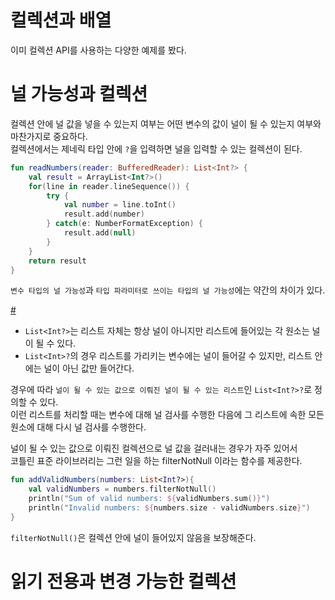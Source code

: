 컬렉션과 배열
==============
이미 컬렉션 API를 사용하는 다양한 예제를 봤다.   

# 널 가능성과 컬렉션  
컬렉션 안에 널 값을 넣을 수 있는지 여부는 어떤 변수의 값이 널이 될 수 있는지 여부와 마찬가지로 중요하다.          
컬렉션에서는 제네릭 타입 안에 `?`을 입력하면 널을 입력할 수 있는 컬렉션이 된다.    
    
```kt
fun readNumbers(reader: BufferedReader): List<Int?> {
    val result = ArrayList<Int?>()
    for(line in reader.lineSequence()) {
        try {
            val number = line.toInt()
            result.add(number)
        } catch(e: NumberFormatException) {
            result.add(null)
        }
    }
    return result
}
```
    
`변수 타입의 널 가능성`과 `타입 파라미터로 쓰이는 타입의 널 가능성`에는 약간의 차이가 있다.  

[#](#)  

* `List<Int?>`는 리스트 자체는 항상 널이 아니지만 리스트에 들어있는 각 원소는 널이 될 수 있다.        
* `List<Int>?`의 경우 리스트를 가리키는 변수에는 널이 들어갈 수 있지만, 리스트 안에는 널이 아닌 값만 들어간다.    
   
경우에 따라 `널이 될 수 있는 값으로 이뤄진 널이 될 수 있는 리스트`인 `List<Int?>?`로 정의할 수 있다.       
이런 리스트를 처리할 때는 변수에 대해 널 검사를 수행한 다음에 그 리스트에 속한 모든 원소에 대해 다시 널 검사를 수행한다.    
  
널이 될 수 있는 값으로 이뤄진 컬렉션으로 널 값을 걸러내는 경우가 자주 있어서       
코틀린 표준 라이브러리는 그런 일을 하는 filterNotNull 이라는 함수를 제공한다.   

```kt
fun addValidNumbers(numbers: List<Int?>){
    val validNumbers = numbers.filterNotNull()
    println("Sum of valid numbers: ${validNumbers.sum()}")
    println("Invalid numbers: ${numbers.size - validNumbers.size}")
}
```
`filterNotNull()`은 컬렉션 안에 널이 들어있지 않음을 보장해준다.    

# 읽기 전용과 변경 가능한 컬렉션 




    



